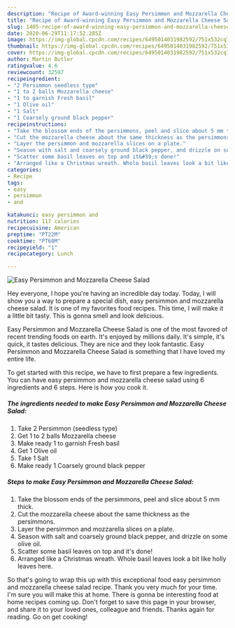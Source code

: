 ```yaml
---
description: "Recipe of Award-winning Easy Persimmon and Mozzarella Cheese Salad"
title: "Recipe of Award-winning Easy Persimmon and Mozzarella Cheese Salad"
slug: 1405-recipe-of-award-winning-easy-persimmon-and-mozzarella-cheese-salad
date: 2020-06-29T11:17:52.285Z
image: https://img-global.cpcdn.com/recipes/6495014031982592/751x532cq70/easy-persimmon-and-mozzarella-cheese-salad-recipe-main-photo.jpg
thumbnail: https://img-global.cpcdn.com/recipes/6495014031982592/751x532cq70/easy-persimmon-and-mozzarella-cheese-salad-recipe-main-photo.jpg
cover: https://img-global.cpcdn.com/recipes/6495014031982592/751x532cq70/easy-persimmon-and-mozzarella-cheese-salad-recipe-main-photo.jpg
author: Martin Butler
ratingvalue: 4.6
reviewcount: 32597
recipeingredient:
- "2 Persimmon seedless type"
- "1 to 2 balls Mozzarella cheese"
- "1 to garnish Fresh basil"
- "1 Olive oil"
- "1 Salt"
- "1 Coarsely ground black pepper"
recipeinstructions:
- "Take the blossom ends of the persimmons, peel and slice about 5 mm thick."
- "Cut the mozzarella cheese about the same thickness as the persimmons."
- "Layer the persimmon and mozzarella slices on a plate."
- "Season with salt and coarsely ground black pepper, and drizzle on some olive oil."
- "Scatter some basil leaves on top and it&#39;s done!"
- "Arranged like a Christmas wreath. Whole basil leaves look a bit like holly leaves here."
categories:
- Recipe
tags:
- easy
- persimmon
- and

katakunci: easy persimmon and 
nutrition: 117 calories
recipecuisine: American
preptime: "PT22M"
cooktime: "PT60M"
recipeyield: "1"
recipecategory: Lunch

---
```



![Easy Persimmon and Mozzarella Cheese Salad](https://img-global.cpcdn.com/recipes/6495014031982592/751x532cq70/easy-persimmon-and-mozzarella-cheese-salad-recipe-main-photo.jpg)

Hey everyone, I hope you're having an incredible day today. Today, I will show you a way to prepare a special dish, easy persimmon and mozzarella cheese salad. It is one of my favorites food recipes. This time, I will make it a little bit tasty. This is gonna smell and look delicious.



Easy Persimmon and Mozzarella Cheese Salad is one of the most favored of recent trending foods on earth. It's enjoyed by millions daily. It's simple, it's quick, it tastes delicious. They are nice and they look fantastic. Easy Persimmon and Mozzarella Cheese Salad is something that I have loved my entire life.


To get started with this recipe, we have to first prepare a few ingredients. You can have easy persimmon and mozzarella cheese salad using 6 ingredients and 6 steps. Here is how you cook it.

<!--inarticleads1-->

##### The ingredients needed to make Easy Persimmon and Mozzarella Cheese Salad:

1. Take 2 Persimmon (seedless type)
1. Get 1 to 2 balls Mozzarella cheese
1. Make ready 1 to garnish Fresh basil
1. Get 1 Olive oil
1. Take 1 Salt
1. Make ready 1 Coarsely ground black pepper




<!--inarticleads2-->

##### Steps to make Easy Persimmon and Mozzarella Cheese Salad:

1. Take the blossom ends of the persimmons, peel and slice about 5 mm thick.
1. Cut the mozzarella cheese about the same thickness as the persimmons.
1. Layer the persimmon and mozzarella slices on a plate.
1. Season with salt and coarsely ground black pepper, and drizzle on some olive oil.
1. Scatter some basil leaves on top and it&#39;s done!
1. Arranged like a Christmas wreath. Whole basil leaves look a bit like holly leaves here.




So that's going to wrap this up with this exceptional food easy persimmon and mozzarella cheese salad recipe. Thank you very much for your time. I'm sure you will make this at home. There is gonna be interesting food at home recipes coming up. Don't forget to save this page in your browser, and share it to your loved ones, colleague and friends. Thanks again for reading. Go on get cooking!
